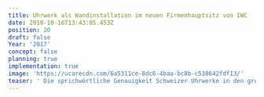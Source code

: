 ```yaml
---
title: Uhrwerk als Wandinstallation im neuen Firmenhauptsitz von IWC
date: 2018-10-16T13:43:05.453Z
position: 20
draft: false
Year: '2017'
concept: false
planning: true
implementation: true
image: 'https://ucarecdn.com/6a5311ce-8dc6-4baa-bc8b-c538642fdf13/'
teaser: ' Die sprichwörtliche Genauigkeit Schweizer Uhrwerke in den grossen Massstab übersetzt'
---
```


